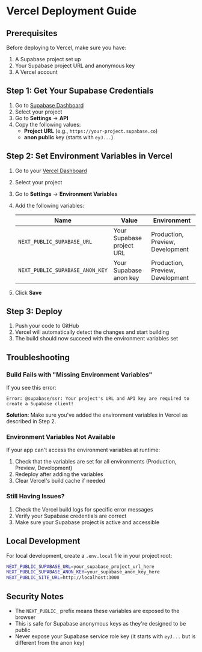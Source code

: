 # Vercel Deployment Guide

## Prerequisites

Before deploying to Vercel, make sure you have:

1. A Supabase project set up
2. Your Supabase project URL and anonymous key
3. A Vercel account

## Step 1: Get Your Supabase Credentials

1. Go to [Supabase Dashboard](https://supabase.com/dashboard)
2. Select your project
3. Go to **Settings** → **API**
4. Copy the following values:
   - **Project URL** (e.g., `https://your-project.supabase.co`)
   - **anon public** key (starts with `eyJ...`)

## Step 2: Set Environment Variables in Vercel

1. Go to your [Vercel Dashboard](https://vercel.com/dashboard)
2. Select your project
3. Go to **Settings** → **Environment Variables**
4. Add the following variables:

   | Name | Value | Environment |
   |------|-------|-------------|
   | `NEXT_PUBLIC_SUPABASE_URL` | Your Supabase project URL | Production, Preview, Development |
   | `NEXT_PUBLIC_SUPABASE_ANON_KEY` | Your Supabase anon key | Production, Preview, Development |

5. Click **Save**

## Step 3: Deploy

1. Push your code to GitHub
2. Vercel will automatically detect the changes and start building
3. The build should now succeed with the environment variables set

## Troubleshooting

### Build Fails with "Missing Environment Variables"

If you see this error:
```
Error: @supabase/ssr: Your project's URL and API key are required to create a Supabase client!
```

**Solution**: Make sure you've added the environment variables in Vercel as described in Step 2.

### Environment Variables Not Available

If your app can't access the environment variables at runtime:

1. Check that the variables are set for all environments (Production, Preview, Development)
2. Redeploy after adding the variables
3. Clear Vercel's build cache if needed

### Still Having Issues?

1. Check the Vercel build logs for specific error messages
2. Verify your Supabase credentials are correct
3. Make sure your Supabase project is active and accessible

## Local Development

For local development, create a `.env.local` file in your project root:

```bash
NEXT_PUBLIC_SUPABASE_URL=your_supabase_project_url_here
NEXT_PUBLIC_SUPABASE_ANON_KEY=your_supabase_anon_key_here
NEXT_PUBLIC_SITE_URL=http://localhost:3000
```

## Security Notes

- The `NEXT_PUBLIC_` prefix means these variables are exposed to the browser
- This is safe for Supabase anonymous keys as they're designed to be public
- Never expose your Supabase service role key (it starts with `eyJ...` but is different from the anon key)
